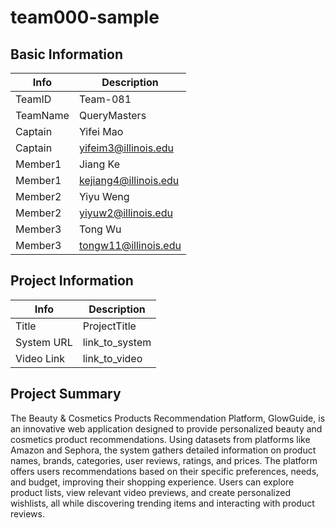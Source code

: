 # team000-sample

## Basic Information

|   Info      |        Description     |
| ----------- | ---------------------- |
| TeamID      |        Team-081        |
| TeamName    |         QueryMasters   |
| Captain     |       Yifei Mao        |
| Captain     |  yifeim3@illinois.edu  |
| Member1     |        Jiang Ke        |
| Member1     |  kejiang4@illinois.edu |
| Member2     |        Yiyu Weng       |
| Member2     |   yiyuw2@illinois.edu  |
| Member3     |         Tong Wu        |
| Member3     |  tongw11@illinois.edu  |

## Project Information

|   Info      |        Description     |
| ----------- | ---------------------- |
|  Title      |       ProjectTitle     |
| System URL  |      link_to_system    |
| Video Link  |      link_to_video     |

## Project Summary

The Beauty & Cosmetics Products Recommendation Platform, GlowGuide, is an innovative web application designed to provide personalized beauty and cosmetics product recommendations. Using datasets from platforms like Amazon and Sephora, the system gathers detailed information on product names, brands, categories, user reviews, ratings, and prices. The platform offers users recommendations based on their specific preferences, needs, and budget, improving their shopping experience. Users can explore product lists, view relevant video previews, and create personalized wishlists, all while discovering trending items and interacting with product reviews.
